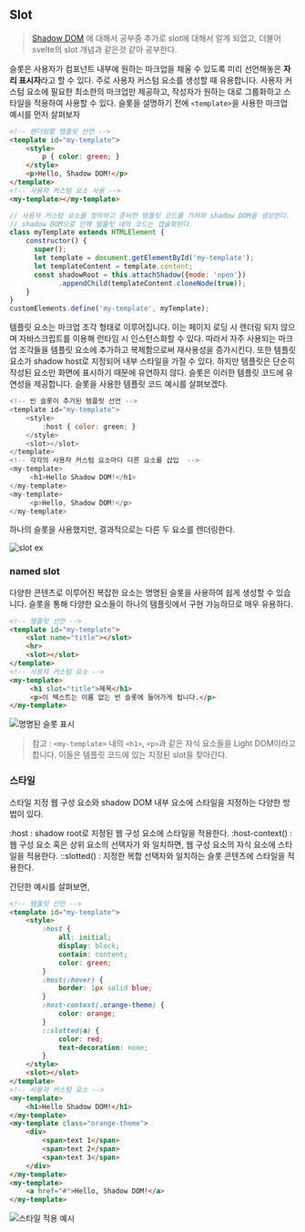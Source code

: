 ## Slot

> [Shadow DOM](./ShadowDom.md) 에 대해서 공부중 추가로 slot에 대해서 알게 되었고, 더불어 svelte의 slot 개념과 같은것 같아 공부한다.

슬롯은 사용자가 컴포넌트 내부에 원하는 마크업을 채울 수 있도록 미리 선언해놓은 **자리 표시자**라고 할 수 있다.
주로 사용자 커스텀 요소를 생성할 때 유용합니다. 사용자 커스텀 요소에 필요한 최소한의 마크업만 제공하고, 작성자가 원하는 대로 그룹화하고 스타일을 적용하여 사용할 수 있다.
슬롯을 설명하기 전에 `<template>`을 사용한 마크업 예시를 먼저 살펴보자

```html
<!-- 렌더링할 템플릿 선언 -->
<template id="my-template">
    <style>
        p { color: green; }
    </style>
    <p>Hello, Shadow DOM!</p>
</template>
<!-- 사용자 커스텀 요소 사용 -->
<my-template></my-template>
```

```js
// 사용자 커스텀 요소를 정의하고 준비한 템플릿 코드를 가져와 shadow DOM을 생성한다.
// shadow DOM으로 인해 템플릿 내의 코드는 캡슐화된다.
class myTemplate extends HTMLElement {
    constructor() {
      super();
      let template = document.getElementById('my-template');
      let templateContent = template.content;
      const shadowRoot = this.attachShadow({mode: 'open'})
            .appendChild(templateContent.cloneNode(true));
    }
}
customElements.define('my-template', myTemplate);
```

템플릿 요소는 마크업 조각 형태로 이루어집니다. 이는 페이지 로딩 시 렌더링 되지 않으며 자바스크립트를 이용해 런타임 시 인스턴스화할 수 있다.
따라서 자주 사용되는 마크업 조각들을 템플릿 요소에 추가하고 복제함으로써 재사용성을 증가시킨다. 또한 템플릿 요소가 shadow host로 지정되어 내부 스타일을 가질 수 있다.
하지만 템플릿은 단순히 작성된 요소만 화면에 표시하기 때문에 유연하지 않다. 슬롯은 이러한 템플릿 코드에 유연성을 제공합니다.
슬롯을 사용한 템플릿 코드 예시를 살펴보겠다.

```js
<!-- 빈 슬롯이 추가된 템플릿 선언 -->
<template id="my-template">
    <style>
        :host { color: green; }
    </style>
    <slot></slot>
</template>
<!-- 각각의 사용자 커스텀 요소마다 다른 요소를 삽입  -->
<my-template>
     <h1>Hello Shadow DOM!</h1>
</my-template>
<my-template>
     <p>Hello, Shadow DOM!</p>
</my-template>
```

하나의 슬롯을 사용했지만, 결과적으로는 다른 두 요소를 렌더링한다.

![slot ex](https://wit.nts-corp.com/wp-content/uploads/2019/03/-11)

### named slot

다양한 콘텐츠로 이루어진 복잡한 요소는 명명된 슬롯을 사용하여 쉽게 생성할 수 있습니다. 슬롯을 통해 다양한 요소들이 하나의 템플릿에서 구현 가능하므로 매우 유용하다.

```html
<!-- 템플릿 선언 -->
<template id="my-template">
    <slot name="title"></slot>
    <hr>
    <slot></slot>
</template>
<!-- 사용자 커스텀 요소 -->
<my-template>
     <h1 slot="title">제목</h1>
     <p>이 텍스트는 이름 없는 빈 슬롯에 들어가게 됩니다.</p>
</my-template>
```

![명명된 슬롯 표시](https://wit.nts-corp.com/wp-content/uploads/2019/03/-10)

> 참고 : `<my-template>` 내의 `<h1>`, `<p>`과 같은 자식 요소들을 Light DOM이라고 합니다. 이들은 템플릿 코드에 있는 지정된 slot을 찾아간다.

### 스타일

스타일 지정
웹 구성 요소와 shadow DOM 내부 요소에 스타일을 지정하는 다양한 방법이 있다.

:host : shadow root로 지정된 웹 구성 요소에 스타일을 적용한다.
:host-context(<selector>) : 웹 구성 요소 혹은 상위 요소의 선택자가 <selector>와 일치하면, 웹 구성 요소의 자식 요소에 스타일을 적용한다.
::slotted(<compound-selector>) : 지정한 복합 선택자와 일치하는 슬롯 콘텐츠에 스타일을 적용한다.

간단한 예시를 살펴보면,

```html
<!-- 템플릿 선언 -->
<template id="my-template">
    <style>
        :host {
            all: initial;
            display: block;
            contain: content;
            color: green;
        }
        :host(:hover) {
            border: 1px solid blue;
        }
        :host-context(.orange-theme) {
            color: orange;
        }
        ::slotted(a) {
            color: red;
            text-decoration: none;
        }
    </style>
    <slot></slot>
</template>
<!-- 사용자 커스텀 요소 -->
<my-template>
    <h1>Hello Shadow DOM!</h1>
</my-template>
<my-template class="orange-theme">
    <div>
        <span>text 1</span>
        <span>text 2</span>
        <span>text 3</span>
    </div>
</my-template>
<my-template>
    <a href="#">Hello, Shadow DOM!</a>
</my-template>
```

![스타일 적용 예시](https://wit.nts-corp.com/wp-content/uploads/2019/03/-9)